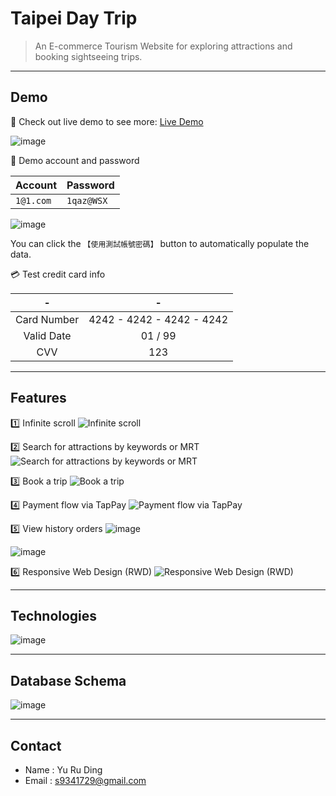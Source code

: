 # Taipei Day Trip

> An E-commerce Tourism Website for exploring attractions and booking sightseeing trips.

---

## Demo

🔗 Check out live demo to see more: [Live Demo](http://3.112.181.54:3000/)

![image](https://hackmd.io/_uploads/rkMpfAyOp.png)

🔑 Demo account and password

| Account   | Password   |
| --------- | ---------- |
| `1@1.com` | `1qaz@WSX` |

![image](https://hackmd.io/_uploads/SJyw6mHua.png)

You can click the `【使用測試帳號密碼】` button to automatically populate the data.

💳 Test credit card info

|      -      |             -             |
| :---------: | :-----------------------: |
| Card Number | 4242 - 4242 - 4242 - 4242 |
| Valid Date  |          01 / 99          |
|     CVV     |            123            |

---

## Features

1️⃣ Infinite scroll
![Infinite scroll](https://hackmd.io/_uploads/HkDmgEHdp.gif)

2️⃣ Search for attractions by keywords or MRT
![Search for attractions by keywords or MRT](https://hackmd.io/_uploads/SkuAlNrdp.gif)

3️⃣ Book a trip
![Book a trip](https://hackmd.io/_uploads/ryakRSSOT.gif)

4️⃣ Payment flow via TapPay
![Payment flow via TapPay](https://hackmd.io/_uploads/rJjFRrSup.gif)

5️⃣ View history orders
![image](https://hackmd.io/_uploads/SJ8iArB_T.png)

![image](https://hackmd.io/_uploads/HJQnABHdp.png)

6️⃣ Responsive Web Design (RWD)
![Responsive Web Design (RWD)](https://hackmd.io/_uploads/Hy5NJLH_T.gif)

---

## Technologies

![image](https://hackmd.io/_uploads/HysexUHOa.png)

---

## Database Schema

![image](https://hackmd.io/_uploads/BJFqS4rOa.png)

---

## Contact

- Name : Yu Ru Ding
- Email : s9341729@gmail.com
